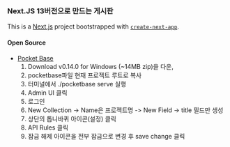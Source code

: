 ### Next.JS 13버전으로 만드는 게시판
  This is a [Next.js](https://nextjs.org/) project bootstrapped with [`create-next-app`](https://github.com/vercel/next.js/tree/canary/packages/create-next-app).


#### Open Source
  - [Pocket Base](https://pocketbase.io/docs)
    1. Download v0.14.0 for Windows (~14MB zip)을 다운,
    2. pocketbase파일 현재 프로젝트 루트로 복사
    3. 터미널에서 ./pocketbase serve 실행
    4. Admin UI 클릭
    5. 로그인
    6. New Collection -> Name은 프로젝트명 -> New Field -> title 필드만 생성
    7. 상단의 톱니바퀴 아이콘(설정) 클릭
    8. API Rules 클릭
    7. 잠금 해제 아이콘을 전부 잠금으로 변경 후 save change 클릭
    
